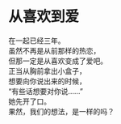 # 从喜欢到爱

在一起已经三年。\
虽然不再是从前那样的热恋，\
但那一定是从喜欢变成了爱吧。\
正当从胸前拿出小盒子，\
想要向你说出来的时候，\
“有些话想要对你说……”\
她先开了口。\
果然，我们的想法，是一样的吗？




















